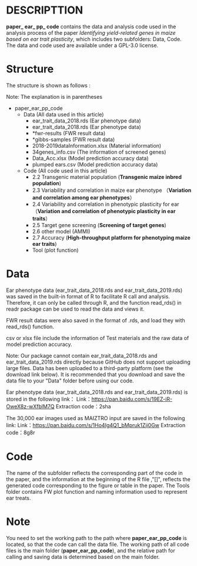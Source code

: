 # DESCRIPTTION

**paper_ ear_ pp_ code** contains the data and analysis code used in the analysis process of the paper *Identifying yield-related genes in maize based on ear trait plasticity*, which includes two subfolders: Data, Code. The data and code used are available under a GPL-3.0 license.



# Structure

The structure is shown as follows :

Note: The explanation is in parentheses

* paper_ear_pp_code
  * Data (All data used in this article)
    * ear_trait_data_2018.rds (Ear phenotype data)
    * ear_trait_data_2018.rds (Ear phenotype data)
    * *fwr-results (FWR result data)
    * *gibbs-samples (FWR result data)
    * 2018-2019dataInformation.xlsx (Material information)
    * 34genes_info.csv (The information of screened genes)
    * Data_Acc.xlsx (Model prediction accuracy data)
    * plumped ears.csv (Model prediction accuracy data)
  * Code  (All code used in this article)
    * 2.2 Transgenic material population (**Transgenic maize inbred population**)
    * 2.3 Variability and correlation in maize ear phenotype （**Variation and correlation among ear phenotypes**）
    * 2.4 Variability and correlation in phenotypic plasticity for ear （**Variation and correlation of phenotypic plasticity in ear traits**）
    * 2.5 Target gene screening (**Screening of target genes**)
    * 2.6 other model (AMMI)
    * 2.7 Accuracy (**High-throughput platform for phenotyping maize ear traits**)
    * Tool (plot function)

# Data

Ear phenotype data (ear_trait_data_2018.rds and ear_trait_data_2019.rds) was saved in the built-in format of R to facilitate R call and analysis. Therefore, it can only be called through R, and the function read_rds() in  readr package can be used to read the data and views it.

FWR result datas were also saved in the format of .rds, and load they with read_rds() function.

csv or xlsx file include the information of Test materials and the raw data of model prediction accuracy.

Note: Our package cannot contain ear_trait_data_2018.rds and ear_trait_data_2019.rds directly because GitHub does not support uploading large files. Data has been uploaded to a third-party platform (see the download link below). It is recommended that you download and save the data file to your "Data" folder before using our code.   
  
Ear phenotype data (ear_trait_data_2018.rds and ear_trait_data_2019.rds) is stored in the following link：
Link：https://pan.baidu.com/s/19EZ-iR-OweX8z-wXfblM7Q 
Extraction code：2sha

The 30,000 ear images used as MAIZTRO input are saved in the following link:
Link：https://pan.baidu.com/s/1Ho4Ig4Q1_bMpruk1Zji0Gw 
Extraction code：8g8r 



# Code

The name of the subfolder reflects the corresponding part of the code in the paper, and the information at the beginning of the R file ,"[]", reflects the generated code corresponding to the figure or table in the paper.
The Tools folder contains FW plot function and naming information used to represent ear treats.



# Note

You need to set the working path to the path where **paper_ear_pp_code** is located, so that the code can call the data file. The working path of all code files is the main folder (**paper_ear_pp_code**), and the relative path for calling and saving data is determined based on the main folder.







